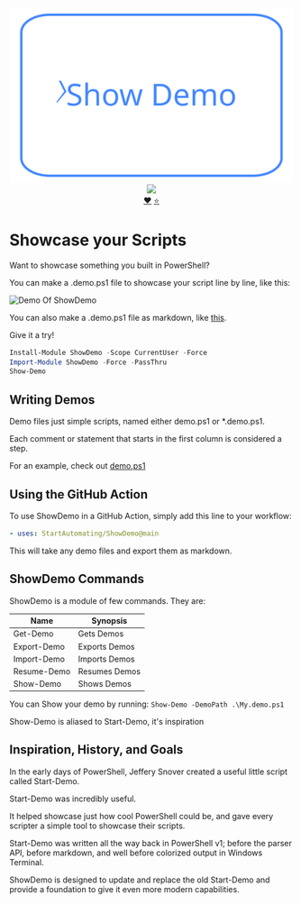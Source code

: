 <div align='center'>
<img src='Assets/ShowDemo-animated.svg' alt='ShowDemo' />
<a href='https://www.powershellgallery.com/packages/ShowDemo/'>
<img src='https://img.shields.io/powershellgallery/dt/ShowDemo' />
</a>
<br/>
<a href='https://github.com/sponsors/StartAutomating'>❤️</a>
<a href='https://github.com/StartAutomating/ShowDemo/stargazers'>⭐</a>
</div>


# Showcase your Scripts

Want to showcase something you built in PowerShell?

You can make a .demo.ps1 file to showcase your script line by line, like this:

![Demo Of ShowDemo](Assets/demo.gif)

You can also make a .demo.ps1 file as markdown, like [this](demo.md).

Give it a try!

~~~PowerShell
Install-Module ShowDemo -Scope CurrentUser -Force
Import-Module ShowDemo -Force -PassThru
Show-Demo
~~~

## Writing Demos

Demo files just simple scripts, named either demo.ps1 or *.demo.ps1.

Each comment or statement that starts in the first column is considered a step.

For an example, check out [demo.ps1](https://github.com/StartAutomating/ShowDemo/blob/main/demo.ps1)

## Using the GitHub Action

To use ShowDemo in a GitHub Action, simply add this line to your workflow:

~~~yaml
- uses: StartAutomating/ShowDemo@main
~~~

This will take any demo files and export them as markdown.

## ShowDemo Commands

ShowDemo is a module of few commands.  They are:

|Name|Synopsis|
|-|-|
|Get-Demo   | Gets Demos   |
|Export-Demo| Exports Demos|
|Import-Demo| Imports Demos|
|Resume-Demo| Resumes Demos|
|Show-Demo  | Shows Demos  |

You can Show your demo by running: `Show-Demo -DemoPath .\My.demo.ps1`

Show-Demo is aliased to Start-Demo, it's inspiration

## Inspiration, History, and Goals

In the early days of PowerShell, Jeffery Snover created a useful little script called Start-Demo.

Start-Demo was incredibly useful.

It helped showcase just how cool PowerShell could be, and gave every scripter a simple tool to showcase their scripts.

Start-Demo was written all the way back in PowerShell v1; before the parser API, before markdown, and well before colorized output in Windows Terminal.

ShowDemo is designed to update and replace the old Start-Demo and provide a foundation to give it even more modern capabilities.
